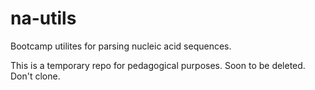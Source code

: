# na-utils
Bootcamp utilites for parsing nucleic acid sequences.

This is a temporary repo for pedagogical purposes. Soon to be deleted. Don't clone.
